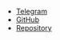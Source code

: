 - [Telegram](https://sevcator.t.me)
- [GitHub](https://github.com/sevcator/)
- [Repository](https://github.com/sevcator/zapret-magisk/)
